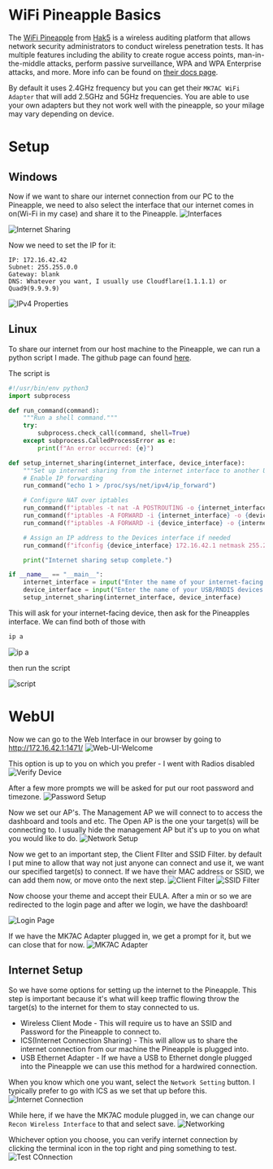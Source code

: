 # WiFi Pineapple Basics

The [WiFi Pineapple](https://shop.hak5.org/products/wifi-pineapple) from [Hak5](https://hak5.org/) is a wireless auditing platform that allows network security administrators to conduct wireless penetration tests. It has multiple features including the ability to create rogue access points, man-in-the-middle attacks, perform passive surveillance, WPA and WPA Enterprise attacks, and more. More info can be found on [their docs page](https://docs.hak5.org/wifi-pineapple).

By default it uses 2.4GHz frequency but you can get their `MK7AC WiFi Adapter` that will add 2.5GHz and 5GHz frequencies. You are able to use your own adapters but they not work well with the pineapple, so your milage may vary depending on device.

# Setup
## Windows
Now if we want to share our internet connection from our PC to the Pineapple, we need to also select the interface that our internet comes in on(Wi-Fi in my case) and share it to the Pineapple.
![Interfaces](https://github.com/Th4ntis/th4ntis.github.io/assets/53808039/852aa8cb-9932-49d6-b2b1-6e7918f73bf6)

![Internet Sharing](https://github.com/Th4ntis/th4ntis.github.io/assets/53808039/4e8620c8-c327-4a9a-8e2b-161a71bd5910)

Now we need to set the IP for it:
```
IP: 172.16.42.42
Subnet: 255.255.0.0
Gateway: blank
DNS: Whatever you want, I usually use Cloudflare(1.1.1.1) or Quad9(9.9.9.9)
```
![IPv4 Properties](https://github.com/Th4ntis/th4ntis.github.io/assets/53808039/b93aff5f-5b8c-4967-a5d5-915b3e485fca)

## Linux
To share our internet from our host machine to the Pineapple, we can run a python script I made. The github page can found [here](https://github.com/Th4ntis/Debian-Internet-Sharing).

The script is
```python
#!/usr/bin/env python3
import subprocess

def run_command(command):
    """Run a shell command."""
    try:
        subprocess.check_call(command, shell=True)
    except subprocess.CalledProcessError as e:
        print(f"An error occurred: {e}")

def setup_internet_sharing(internet_interface, device_interface):
    """Set up internet sharing from the internet interface to another USB/RNDIS Device."""
    # Enable IP forwarding
    run_command("echo 1 > /proc/sys/net/ipv4/ip_forward")

    # Configure NAT over iptables
    run_command(f"iptables -t nat -A POSTROUTING -o {internet_interface} -j MASQUERADE")
    run_command(f"iptables -A FORWARD -i {internet_interface} -o {device_interface} -m state --state RELATED,ESTABLISHED -j ACCEPT")
    run_command(f"iptables -A FORWARD -i {device_interface} -o {internet_interface} -j ACCEPT")

    # Assign an IP address to the Devices interface if needed
    run_command(f"ifconfig {device_interface} 172.16.42.1 netmask 255.255.0.0")

    print("Internet sharing setup complete.")

if __name__ == "__main__":
    internet_interface = input("Enter the name of your internet-facing interface (e.g., eth0, wlan0): ")
    device_interface = input("Enter the name of your USB/RNDIS devices interface (e.g., eth1): ")
    setup_internet_sharing(internet_interface, device_interface)
```

This will ask for your internet-facing device, then ask for the Pineapples interface. We can find both of those with
```bash
ip a
```
![ip a](https://github.com/Th4ntis/th4ntis.github.io/assets/53808039/67749eb6-3366-4eb8-9b1c-3c0c4e2fb028)

then run the script

![script](https://github.com/Th4ntis/th4ntis.github.io/assets/53808039/f9fe58ab-1081-41f7-9fbf-943fbbe94547)

# WebUI
Now we can go to the Web Interface in our browser by going to http://172.16.42.1:1471/
![Web-UI-Welcome](https://github.com/Th4ntis/th4ntis.github.io/assets/53808039/0320d5f2-67fa-41bd-b7ba-27341f1b6369)

This option is up to you on which you prefer - I went with Radios disabled
![Verify Device](https://github.com/Th4ntis/th4ntis.github.io/assets/53808039/9082ce7c-f7d1-46bc-ac45-ae1b2d47d2b9)

After a few more prompts we will be asked for put our root password and timezone.
![Password Setup](https://github.com/Th4ntis/th4ntis.github.io/assets/53808039/7466d21f-13a3-40fa-ba00-0d1f814f5c39)


Now we set our AP's. The Management AP we will connect to to access the dashboard and tools and etc. The Open AP is the one your target(s) will be connecting to. I usually hide the management AP but it's up to you on what you would like to do.
![Network Setup](https://github.com/Th4ntis/th4ntis.github.io/assets/53808039/5588977a-7419-4474-9174-eee7c7452d98)

Now we get to an important step, the Client FIlter and SSID Filter. by default I put mine to allow that way not just anyone can connect and use it, we want our specified target(s) to connect. If we have their MAC address or SSID, we can add them now, or move onto the next step.
![Client Filter](https://github.com/Th4ntis/th4ntis.github.io/assets/53808039/6f6904fc-b150-446f-96d2-35b87ab935c2)
![SSID Filter](https://github.com/Th4ntis/th4ntis.github.io/assets/53808039/3b055003-af27-42cf-b982-6f620ebe8806)

Now choose your theme and accept their EULA. After a min or so we are redirected to the login page and after we login, we have the dashboard!

![Login Page](https://github.com/Th4ntis/th4ntis.github.io/assets/53808039/43214e2f-6737-4951-b848-1f1b2f395ecd)

If we have the MK7AC Adapter plugged in, we get a prompt for it, but we can close that for now.
![MK7AC Adapter](https://github.com/Th4ntis/th4ntis.github.io/assets/53808039/34f71fff-1709-451d-826b-576786b16811)

## Internet Setup
So we have some options for setting up the internet to the Pineapple. This step is important because it's what will keep traffic flowing throw the target(s) to the internet for them to stay connected to us.
- Wireless Client Mode - This will require us to have an SSID and Password for the Pineapple to connect to.
- ICS(Internet Connection Sharing) - This will allow us to share the internet connection from our machine the Pineapple is plugged into.
- USB Ethernet Adapter - If we have a USB to Ethernet dongle plugged into the Pineapple we can use this method for a hardwired connection.

When you know which one you want, select the `Network Setting` button. I typically prefer to go with ICS as we set that up before this.
![Internet Connection](https://github.com/Th4ntis/th4ntis.github.io/assets/53808039/3db54f61-27ef-43f9-8490-c9bc8956efdf)

While here, if we have the MK7AC module plugged in, we can change our `Recon Wireless Interface` to that and select save.
![Networking](https://github.com/Th4ntis/th4ntis.github.io/assets/53808039/6071c948-8cf3-4968-9218-a5851df8f2c3)

Whichever option you choose, you can verify internet connection by clicking the terminal icon in the top right and ping something to test.
![Test COnnection](https://github.com/Th4ntis/th4ntis.github.io/assets/53808039/be8312bd-76b4-44c1-a80e-d3e0a8398208)
